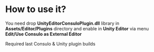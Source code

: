 # How to use it?

You need drop **UnityEditorConsuloPlugin.dll** library in **Assets/Editor/Plugins** directory and enable in **Unity Editor** via menu **Edit/Use Consulo as External Editor**

Required last Consulo & Unity plugin builds

